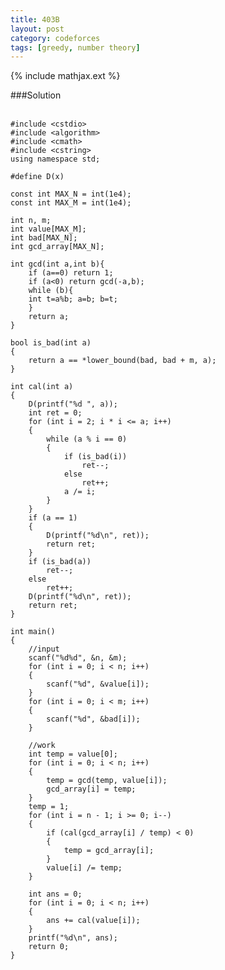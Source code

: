```yaml
---
title: 403B
layout: post
category: codeforces
tags: [greedy, number theory]
---
```


{% include mathjax.ext %}

###Solution  
<br/>

	#include <cstdio>
	#include <algorithm>
	#include <cmath>
	#include <cstring>
	using namespace std;

	#define D(x) 

	const int MAX_N = int(1e4);
	const int MAX_M = int(1e4);

	int n, m;
	int value[MAX_M];
	int bad[MAX_N];
	int gcd_array[MAX_N];

	int gcd(int a,int b){
	    if (a==0) return 1;
	    if (a<0) return gcd(-a,b);
	    while (b){
		int t=a%b; a=b; b=t;
	    }
	    return a;
	}

	bool is_bad(int a)
	{
		return a == *lower_bound(bad, bad + m, a);
	}

	int cal(int a)
	{
		D(printf("%d ", a));
		int ret = 0;
		for (int i = 2; i * i <= a; i++)
		{
			while (a % i == 0)
			{
				if (is_bad(i))
					ret--;
				else
					ret++;
				a /= i;
			}
		}
		if (a == 1)
		{
			D(printf("%d\n", ret));
			return ret;
		}
		if (is_bad(a))
			ret--;
		else
			ret++;
		D(printf("%d\n", ret));
		return ret;
	}

	int main()
	{
		//input
		scanf("%d%d", &n, &m);
		for (int i = 0; i < n; i++)
		{
			scanf("%d", &value[i]);
		}
		for (int i = 0; i < m; i++)
		{
			scanf("%d", &bad[i]);
		}

		//work
		int temp = value[0];
		for (int i = 0; i < n; i++)
		{
			temp = gcd(temp, value[i]);
			gcd_array[i] = temp;
		}
		temp = 1;
		for (int i = n - 1; i >= 0; i--)
		{
			if (cal(gcd_array[i] / temp) < 0)
			{
				temp = gcd_array[i];
			}
			value[i] /= temp;
		}

		int ans = 0;
		for (int i = 0; i < n; i++)
		{
			ans += cal(value[i]);
		}
		printf("%d\n", ans);
		return 0;
	}

